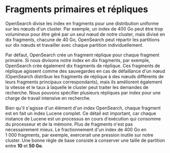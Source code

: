 # Fragments primaires et répliques

OpenSearch divise les index en fragments pour une distribution uniforme sur les nœuds d'un cluster. Par exemple, un index de 400 Go peut être trop volumineux pour être géré par un seul nœud de notre cluster, mais divisé en dix fragments, chacune de 40 Go, OpenSearch peut répartir les partitions sur dix nœuds et travailler avec chaque partition individuellement.

Par défaut, OpenSearch crée un fragment réplique pour chaque fragment primaire. Si nous divisons notre index en dix fragments, par exemple, OpenSearch crée également dix fragments de réplique. Ces fragments de réplique agissent comme des sauvegardes en cas de défaillance d'un nœud (OpenSearch distribue les fragments de réplique à des nœuds différents de leurs fragments principaux correspondants), mais ils améliorent également la vitesse et le taux à laquelle le cluster peut traiter les demandes de recherche. Nous pouvons spécifier plusieurs répliques par index pour une charge de travail intensive en recherche.

Bien qu'il s'agisse d'un élément d'un index OpenSearch, chaque fragment est en fait un index Lucene complet. Ce détail est important, car chaque instance de Lucene est un processus en cours d'exécution qui consomme du processeur et de la mémoire. Plus de fragments n'est pas nécessairement mieux. Le fractionnement d'un index de 400 Go en 1 000 fragments, par exemple, exercerait une pression inutile sur notre cluster. Une bonne règle de base consiste à conserver une taille de partition entre **10** et **50 Go**.